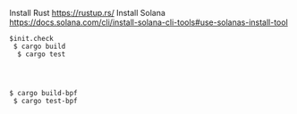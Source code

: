 



Install Rust https://rustup.rs/
 Install Solana https://docs.solana.com/cli/install-solana-cli-tools#use-solanas-install-tool
 


```
$init.check
 $ cargo build
  $ cargo test
  
  
  
```


```
$ cargo build-bpf
 $ cargo test-bpf
```
